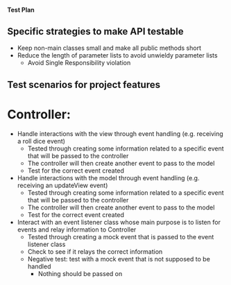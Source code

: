 #### Test Plan

## Specific strategies to make API testable
* Keep non-main classes small and make all public methods short
* Reduce the length of parameter lists to avoid unwieldy parameter lists
  * Avoid Single Responsibility violation

## Test scenarios for project features
# Controller:
* Handle interactions with the view through event handling (e.g. receiving a roll dice event)
  * Tested through creating some information related to a specific event that will be passed to the controller
  * The controller will then create another event to pass to the model
  * Test for the correct event created
* Handle interactions with the model through event handling (e.g. receiving an updateView event)
  * Tested through creating some information related to a specific event that will be passed to the controller
  * The controller will then create another event to pass to the model
  * Test for the correct event created
* Interact with an event listener class whose main purpose is to listen for events and relay information to Controller
  * Tested through creating a mock event that is passed to the event listener class
  * Check to see if it relays the correct information
  * Negative test: test with a mock event that is not supposed to be handled
    * Nothing should be passed on